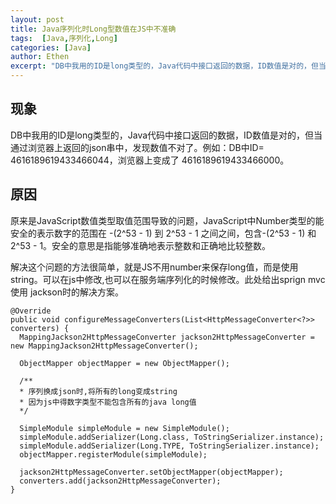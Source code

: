 ```yaml
---
layout: post
title: Java序列化时Long型数值在JS中不准确
tags:  [Java,序列化,Long]
categories: [Java]
author: Ethen
excerpt: "DB中我用的ID是long类型的，Java代码中接口返回的数据，ID数值是对的，但当通过浏览器上返回的json串中，发现数值不对了"
---
```


## 现象
DB中我用的ID是long类型的，Java代码中接口返回的数据，ID数值是对的，但当通过浏览器上返回的json串中，发现数值不对了。例如：DB中ID= 4616189619433466044，浏览器上变成了 4616189619433466000。

## 原因

原来是JavaScript数值类型取值范围导致的问题，JavaScript中Number类型的能安全的表示数字的范围在 -(2^53 - 1) 到 2^53 - 1 之间之间，包含-(2^53 - 1) 和 2^53 - 1。安全的意思是指能够准确地表示整数和正确地比较整数。
 
解决这个问题的方法很简单，就是JS不用number来保存long值，而是使用string。可以在js中修改,也可以在服务端序列化的时候修改。此处给出sprign mvc 使用 jackson时的解决方案。
 
```
@Override
public void configureMessageConverters(List<HttpMessageConverter<?>> converters) {
  MappingJackson2HttpMessageConverter jackson2HttpMessageConverter = new MappingJackson2HttpMessageConverter();
 
  ObjectMapper objectMapper = new ObjectMapper();
 
  /**
  * 序列换成json时,将所有的long变成string
  * 因为js中得数字类型不能包含所有的java long值
  */
  
  SimpleModule simpleModule = new SimpleModule();
  simpleModule.addSerializer(Long.class, ToStringSerializer.instance);
  simpleModule.addSerializer(Long.TYPE, ToStringSerializer.instance);
  objectMapper.registerModule(simpleModule);
 
  jackson2HttpMessageConverter.setObjectMapper(objectMapper);
  converters.add(jackson2HttpMessageConverter);
}
```
